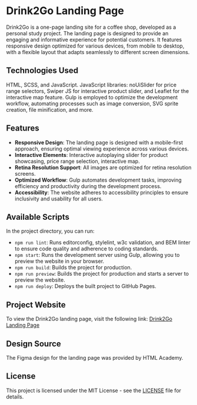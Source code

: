 # Drink2Go Landing Page

Drink2Go is a one-page landing site for a coffee shop, developed as a personal study project. The landing page is designed to provide an engaging and informative experience for potential customers. It features responsive design optimized for various devices, from mobile to desktop, with a flexible layout that adapts seamlessly to different screen dimensions.

## Technologies Used

HTML, SCSS, and JavaScript. 
JavaScript libraries: noUiSlider for price range selectors, Swiper JS for interactive product slider, and Leaflet for the interactive map feature. 
Gulp is employed to optimize the development workflow, automating processes such as image conversion, SVG sprite creation, file minification, and more.

## Features

- **Responsive Design**: The landing page is designed with a mobile-first approach, ensuring optimal viewing experience across various devices.
- **Interactive Elements**: Interactive autoplaying slider for product showcasing, price range selection, interactive map.
- **Retina Resolution Support**: All images are optimized for retina resolution screens.
- **Optimized Workflow**: Gulp automates development tasks, improving efficiency and productivity during the development process.
- **Accessibility**: The website adheres to accessibility principles to ensure inclusivity and usability for all users.

## Available Scripts

In the project directory, you can run:

- `npm run lint`: Runs editorconfig, stylelint, w3c validation, and BEM linter to ensure code quality and adherence to coding standards.
- `npm start`: Runs the development server using Gulp, allowing you to preview the website in your browser.
- `npm run build`: Builds the project for production.
- `npm run preview`: Builds the project for production and starts a server to preview the website.
- `npm run deploy`: Deploys the built project to GitHub Pages.

## Project Website

To view the Drink2Go landing page, visit the following link: [Drink2Go Landing Page](https://sashadudkina5.github.io/Drink2Go-landing-page/)

## Design Source

The Figma design for the landing page was provided by HTML Academy.

## License

This project is licensed under the MIT License - see the [LICENSE](LICENSE) file for details.
